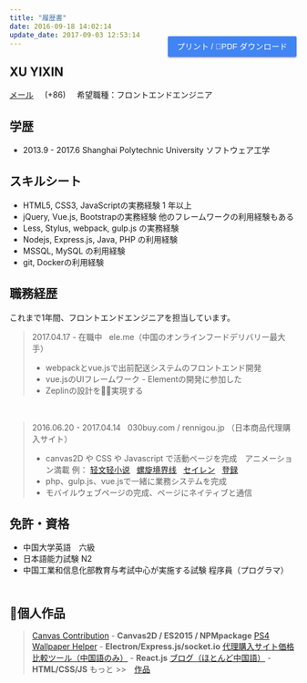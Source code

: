 ```yaml
---
title: "履歴書"
date: 2016-09-18 14:02:14
update_date: 2017-09-03 12:53:14
---
```


<button id="print" onclick="print();ga('send','event','click','resumeDownload')">プリント / PDF ダウンロード </button>

## XU YIXIN

[メール](mailto:xingoxu@gmail.com) &nbsp;&nbsp;&nbsp; (+86) <script type="text/javascript" src="https://od8634671.qnssl.com/phone.js"></script> &nbsp;&nbsp;&nbsp; 希望職種：フロントエンドエンジニア
  
  
## 学歴
- 2013.9 - 2017.6  Shanghai Polytechnic University  ソフトウェア工学

## スキルシート
- HTML5, CSS3, JavaScriptの実務経験 1 年以上
- jQuery, Vue.js, Bootstrapの実務経験 他のフレームワークの利用経験もある
- Less, Stylus, webpack, gulp.js の実務経験
- Nodejs, Express.js, Java, PHP の利用経験
- MSSQL, MySQL の利用経験
- git, Dockerの利用経験

## 職務経歴

これまで1年間、フロントエンドエンジニアを担当しています。

> 2017.04.17 - 在職中 &nbsp; ele.me（中国のオンラインフードデリバリー最大手）
> - webpackとvue.jsで出前配送システムのフロントエンド開発
> - vue.jsのUIフレームワーク - Elementの開発に参加した
> - Zeplinの設計を実現する

<br>

> 2016.06.20 - 2017.04.14 &nbsp; 030buy.com / rennigou.jp （日本商品代理購入サイト）
> - canvas2D や CSS や Javascript で活動ページを完成　アニメーション満載 例： [轻文轻小说](http://www.030buy.net/special/2016.9.6.qwqxs/) &nbsp; [螺旋境界线](http://www.030buy.net/special/2016.8.9.hh/) &nbsp; [セイレン](http://www.030buy.net/special/2017.3.16.ql/) &nbsp; [登録](https://user.030buy.net/login)
> - php、gulp.js、vue.jsで一緒に業務システムを完成
> - モバイルウェブページの完成、ページにネイティブと通信
　　

## 免許・資格
- 中国大学英語　六級
- 日本語能力試験 N2
- 中国工業和信息化部教育与考試中心が実施する試験 程序員（プログラマ）
　　


## 個人作品
> [Canvas Contribution](https://github.com/xingoxu/canvas-contribution) - **Canvas2D / ES2015 / NPMpackage**
> [PS4 Wallpaper Helper](http://works.xingoxu.com/ps4helper/) - **Electron/Express.js/socket.io**
> [代理購入サイト価格比較ツール（中国語のみ）](http://works.xingoxu.com/buy-calc/) - **React.js**
> [ブログ（ほとんど中国語）](https://blog.xingoxu.com/) - **HTML/CSS/JS**
> もっと \>\>　[作品](http://works.xingoxu.com/)


<style markdown="0">
  #print {
    float: right;
    margin-top: -34px;
    background: rgb(65, 132, 243);
    color: #FFF;
    border: 0;
    outline: 0;
    padding: 0 16px;
    border-radius: 2px;
    font-size: 14px;
    line-height: 36px;
    cursor: pointer;
    transition: .3s all ease;
    box-shadow: 0 2px 2px 0 rgba(0,0,0,.14), 0 1px 5px 0 rgba(0,0,0,.12), 0 3px 1px -2px rgba(0,0,0,.2);    
  }
  #print:hover {
    background: rgba(65, 132, 243,.8);
  }
  #print:focus {
    background: #3a78de;
  }
  #print:active {
    background: #3264b7;
    box-shadow: 0 8px 10px 1px rgba(0,0,0,.14), 0 3px 14px 2px rgba(0,0,0,.12), 0 5px 5px -3px rgba(0,0,0,.4);
  }
  @media print {
    #comments, #footer,.article-share,.right-col,#print {
      display: none;
    }
    #container .mid-col {
      right: 0;
    }
    .article {
      margin: 0;
      padding: 0;
      box-shadow: none;
    }
    .article-title {
      margin-bottom: 0;
    }
    .article-entry {
      margin-top: 10px;
    }
    #XU-YIXIN {
      margin-top: 0;
    }
    body {
      background: #FFF;
      font-size: 14px;
    }
  }
</style>
